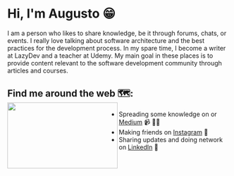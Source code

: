 # Hi, I'm Augusto 😁
I am a person who likes to share knowledge, be it through forums, chats, or events. I really love talking about software architecture and the best practices for the development process. In my spare time, I become a writer at LazyDev and a teacher at Udemy. My main goal in these places is to provide content relevant to the software development community through articles and courses.


## Find me around the web 🗺: <a href="https://github.com/sponsors/M0nica"><img align="left" width="250" height="150" src="https://github.com/M0nica/M0nica/blob/main/octomonica/m0nica-octocat-rotating.gif?raw=true"></a>
- Spreading some knowledge on <a href=""></a> or <a href="https://medium.com/lazydevofficial">Medium</a> 📹 ✍🏾
- Making friends on <a href="https://www.instagram.com/augustomesquitasrs">Instagram</a> 🏓
- Sharing updates and doing network on <a href="https://www.linkedin.com/in/monicampowell/">LinkedIn</a> 💼
